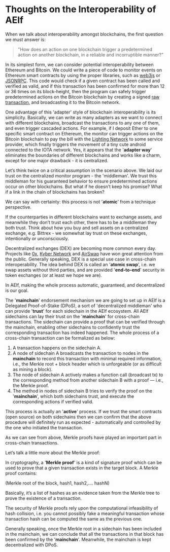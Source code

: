 # Thoughts on the Interoperability of AElf

When we talk about interoperability amongst blockchains, the first question we must answer is:

> "How does an action on one blockchain trigger a predetermined action on another blockchain, in a reliable and incorruptible manner?"

In its simplest form, we can consider potential interoperability between Ethereum and Bitcoin. We could write a piece of code to monitor events on Ethereum smart contracts by using the proper libraries, such as [web3js](https://github.com/ethereum/web3.js/) or [JSONRPC](https://github.com/ethereum/wiki/wiki/JSON-RPC). This code would check if a given contract has been called and verified as valid, and if this transaction has been confirmed for more than 12 or 36 times on its block-height, then the program can safely trigger predetermined actions on the Bitcoin blockchain by creating a signed [raw transaction](https://en.bitcoin.it/wiki/Raw_Transactions), and broadcasting it to the Bitcoin network.

One advantage of this 'adapter' style of blockchain interoperability is its simplicity. Basically, we can write as many adapters as we want to connect with different blockchains, broadcast the transactions to any one of them, and even trigger cascaded actions. For example, if I deposit Ether to one specific smart contract on Ethereum, the monitor can trigger actions on the Bitcoin blockchain to pay the bill with the [Lighting Network](https://lightning.network/) to some service provider, which finally triggers the movement of a tiny cute android connected to the IOTA network. Yes, it appears that the '**adapter way**' eliminates the boundaries of different blockchains and works like a charm, except for one major drawback - it is centralized.

Let’s think twice on a critical assumption in the scenario above. We laid our trust on the centralized monitor program - the 'middleman'. We trust this middleman for his guaranteed behavior to ensure predetermined actions occur on other blockchains. But what if he doesn’t keep his promise? What if a link in the chain of blockchains has broken?

We can say with certainty: this process is not '**atomic**' from a technique perspective.

If the counterparties in different blockchains want to exchange assets, and meanwhile they don’t trust each other, there has to be a middleman they both trust. Think about how you buy and sell assets on a centralized exchange, e.g. Bittrex - we somewhat lay trust on these exchanges, intentionally or unconsciously.

Decentralized exchanges \(DEX\) are becoming more common every day. Projects like [0x](https://0xproject.com/), [Kyber Network](https://kyber.network/) and [AirSwap](https://www.airswap.io/) have won great attention from the public. Generally speaking, DEX is a special use case in cross-chain interoperability. The idea behind DEX is called an '**atomic swap**', i.e. we swap assets without third parties, and are provided '**end-to-end**' security in token exchanges \(or at least we hope we are\).

In AElf, making the whole process automatic, guaranteed, and decentralized is our goal.

The '**mainchain**' endorsement mechanism we are going to set up in AElf is a Delegated Proof-of-Stake \(DPoS\), a sort of 'decentralized middleman' who can provide '**trust**' for each sidechain in the AElf ecosystem. All AElf sidechains can lay their trust on the '**mainchain**' for cross-chain transactions. The sidechain can provide a proof that can be verified through the mainchain, enabling other sidechains to confidently trust the corresponding transaction has indeed happened. The whole process of a cross-chain transaction can be formalized as below:

1. A transaction happens on the sidechain A.
2. A node of sidechain A broadcasts the transaction to nodes in the **mainchain** to record this transaction with minimal required information, i.e., the Merkle root + block header which is unforgeable \(or as difficult as mining a block\).
3. The node of sidechain A actively makes a function call \(broadcast tx\) to the corresponding method from another sidechain B with a proof — i.e., the Merkle proof.
4. The method in nodes of sidechain B tries to verify the proof on the '**mainchain**', which both sidechains trust, and execute the corresponding actions if verified valid.

This process is actually an '**active**' process. If we trust the smart contracts \(open source\) on both sidechains then we can confirm that the above procedure will definitely run as expected - automatically and controlled by the one who initiated the transaction.

As we can see from above, Merkle proofs have played an important part in cross-chain transactions.

Let’s talk a little more about the Merkle proof:

In cryptography, a '**Merkle proof**' is a kind of signature proof which can be used to prove that a given transaction exists in the target block. A Merkle proof contains:

\(Merkle root of the block, hash1, hash2,…. hashN\)

Basically, it’s a list of hashes as an evidence taken from the Merkle tree to prove the existence of a transaction.

The security of Merkle proofs rely upon the computational infeasibility of hash collision, i.e. you cannot possibly fake a meaningful transaction whose transaction hash can be computed the same as the previous one.

Generally speaking, once the Merkle root in a sidechain has been included in the mainchain, we can conclude that all the transactions in that block has been confirmed by the '**mainchain**'. Meanwhile, the mainchain is kept decentralized with DPoS.

